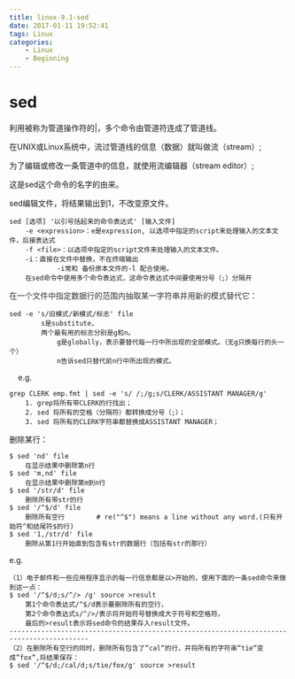 ```yaml
---
title: linux-9.1-sed
date: 2017-01-11 19:52:41
tags: Linux
categories:
	- Linux
	- Beginning
---
```


# sed

利用被称为管道操作符的|，多个命令由管道符连成了管道线。

在UNIX或Linux系统中，流过管道线的信息（数据）就叫做流（stream）;

为了编辑或修改一条管道中的信息，就使用流编辑器（stream editor）;

这是sed这个命令的名字的由来。

sed编辑文件，将结果输出到1，不改变原文件。

```
sed [选项] '以引号括起来的命令表达式' [输入文件]
    -e <expression>：e是expression, 以选项中指定的script来处理输入的文本文件，后接表达式
    -f <file>：以选项中指定的script文件来处理输入的文本文件。
    -i：直接在文件中替换，不在终端输出
            -i常和 备份原本文件的-l 配合使用。
    在sed命令中使用多个命令表达式，这命令表达式中间要使用分号（;）分隔开
```

<span style="color: rgb(51, 51, 51);">在一个文件中指定数据行的范围内抽取某一字符串并用新的模式替代它：</span>

```
sed -e 's/旧模式/新模式/标志' file
        s是substitute，
        两个最有用的标志分别是g和n。
            g是globally，表示要替代每一行中所出现的全部模式。（无g只换每行的头一个）
            n告诉sed只替代前n行中所出现的模式。
```

    e.g.

```
grep CLERK emp.fmt | sed -e 's/ /;/g;s/CLERK/ASSISTANT MANAGER/g'
    1. grep将所有带CLERK的行找出；
    2. sed 将所有的空格（分隔符）都转换成分号（;）；
    3. sed 将所有的CLERK字符串都替换成ASSISTANT MANAGER；
```

删除某行：

```
$ sed 'nd' file
    在显示结果中删除第n行
$ sed 'm,nd' file
    在显示结果中删除第m到n行
$ sed '/str/d' file
    删除所有带str的行
$ sed '/^$/d' file
    删除所有空行        # re("^$") means a line without any word.(只有开始符^和结尾符$的行)
$ sed '1,/str/d' file
    删除从第1行开始直到包含有str的数据行（包括有str的那行）
```

e.g.

```
（1）电子邮件和一些应用程序显示的每一行信息都是以>开始的，使用下面的一条sed命令来做到这一点：
$ sed '/^$/d;s/^/> /g' source >result
    第1个命令表达式/^$/d表示要删除所有的空行，
    第2个命令表达式s/^/>/表示将开始符号替换成大于符号和空格符，
    最后的>result表示将sed命令的结果存入result文件。
------------------------------------------------------------------------------------------
（2）在删除所有空行的同时，删除所有包含了“cal“的行，并将所有的字符串“tie“变成“fox“,将结果保存：
$ sed '/^$/d;/cal/d;s/tie/fox/g' source >result
```
